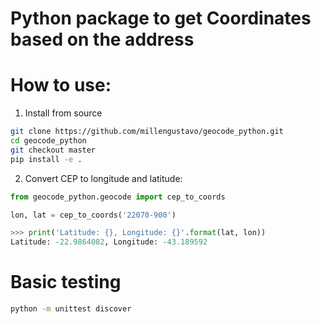 # Python package to get Coordinates based on the address

# How to use:
1. Install from source
```bash
git clone https://github.com/millengustavo/geocode_python.git
cd geocode_python
git checkout master
pip install -e .
```

2. Convert CEP to longitude and latitude:
```python
from geocode_python.geocode import cep_to_coords

lon, lat = cep_to_coords('22070-900')

>>> print('Latitude: {}, Longitude: {}'.format(lat, lon))
Latitude: -22.9864082, Longitude: -43.189592
```


# Basic testing
```bash
python -m unittest discover
```